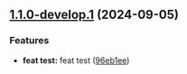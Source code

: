 ## [1.1.0-develop.1](https://github.com/rontea/theme_wf/compare/v1.0.0...v1.1.0-develop.1) (2024-09-05)

### Features

* **feat test:** feat test ([96eb1ee](https://github.com/rontea/theme_wf/commit/96eb1ee1292da6fde61019cb73c732f58468e848))
